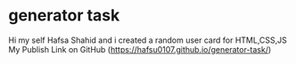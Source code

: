 # generator task

Hi my self Hafsa Shahid and i created a random user card for HTML,CSS,JS
My Publish Link on GitHub
(https://hafsu0107.github.io/generator-task/)
